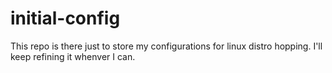 # initial-config
This repo is there just to store my configurations for linux distro hopping.
I'll keep refining it whenver I can.
